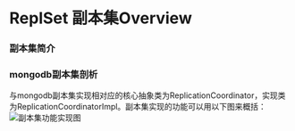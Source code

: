ReplSet 副本集Overview
===========================
### 副本集简介

### mongodb副本集剖析
与mongodb副本集实现相对应的核心抽象类为ReplicationCoordinator，实现类为ReplicationCoordinatorImpl。副本集实现的功能可以用以下图来概括：
![副本集功能实现图]()

